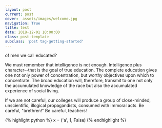 ```yaml
---
layout: post
current: post
cover:  assets/images/welcome.jpg
navigation: True
title: test
date: 2018-12-01 10:00:00
class: post-template
subclass: 'post tag-getting-started'
---
```


of men we call educated?

We must remember that intelligence is not enough. Intelligence plus character--that is the goal of true education. The complete education gives one not only power of concentration, but worthy objectives upon which to concentrate. The broad education will, therefore, transmit to one not only the accumulated knowledge of the race but also the accumulated experience of social living.

If we are not careful, our colleges will produce a group of close-minded, unscientific, illogical propagandists, consumed with immoral acts. Be careful, "brethren!" Be careful, teachers!

{% highlight python %}
x = ('a', 1, False)
{% endhighlight %}
